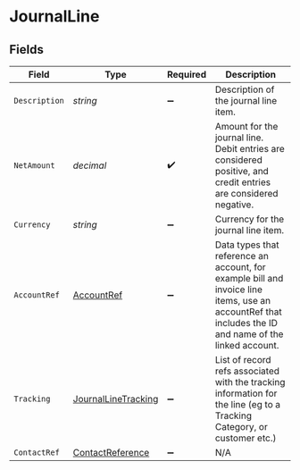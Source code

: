 # JournalLine


## Fields

| Field                                                                                                                                                 | Type                                                                                                                                                  | Required                                                                                                                                              | Description                                                                                                                                           |
| ----------------------------------------------------------------------------------------------------------------------------------------------------- | ----------------------------------------------------------------------------------------------------------------------------------------------------- | ----------------------------------------------------------------------------------------------------------------------------------------------------- | ----------------------------------------------------------------------------------------------------------------------------------------------------- |
| `Description`                                                                                                                                         | *string*                                                                                                                                              | :heavy_minus_sign:                                                                                                                                    | Description of the journal line item.                                                                                                                 |
| `NetAmount`                                                                                                                                           | *decimal*                                                                                                                                             | :heavy_check_mark:                                                                                                                                    | Amount for the journal line. Debit entries are considered positive, and credit entries are considered negative.                                       |
| `Currency`                                                                                                                                            | *string*                                                                                                                                              | :heavy_minus_sign:                                                                                                                                    | Currency for the journal line item.                                                                                                                   |
| `AccountRef`                                                                                                                                          | [AccountRef](../../Models/Components/AccountRef.md)                                                                                                   | :heavy_minus_sign:                                                                                                                                    | Data types that reference an account, for example bill and invoice line items, use an accountRef that includes the ID and name of the linked account. |
| `Tracking`                                                                                                                                            | [JournalLineTracking](../../Models/Components/JournalLineTracking.md)                                                                                 | :heavy_minus_sign:                                                                                                                                    | List of record refs associated with the tracking information for the line (eg to a Tracking Category, or customer etc.)                               |
| `ContactRef`                                                                                                                                          | [ContactReference](../../Models/Components/ContactReference.md)                                                                                       | :heavy_minus_sign:                                                                                                                                    | N/A                                                                                                                                                   |